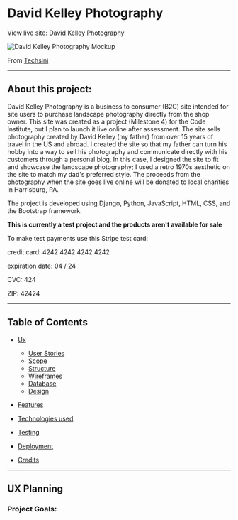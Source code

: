 # David Kelley Photography

View live site: [David Kelley Photography](https://david-kelley-photography.herokuapp.com/)

![David Kelley Photography Mockup](https://i.ibb.co/h1YLrSt/david-kelley-responsive.png)

From [Techsini](http://techsini.com/)

------

## About this project:

David Kelley Photography is a business to consumer (B2C) site intended for site users to purchase landscape photography directly from the shop owner. This site was created as a project (Milestone 4) for the Code Institute, but I plan to launch it live online after assessment. The site sells photography created by David Kelley (my father) from over 15 years of travel in the US and abroad. I created the site so that my father can turn his hobby into a way to sell his photography and communicate directly with his customers through a personal blog. In this case, I designed the site to fit and showcase the landscape photography; I used a retro 1970s aesthetic on the site to match my dad's preferred style. The proceeds from the photography when the site goes live online will be donated to local charities in Harrisburg, PA. 

The project is developed using Django, Python, JavaScript, HTML, CSS, and the Bootstrap framework.

**This is currently a test project and the products aren't available for sale**

To make test payments use this Stripe test card:

credit card: 4242 4242 4242 4242

expiration date: 04 / 24

CVC: 424

ZIP: 42424

------

## Table of Contents

  

+  [Ux](#ux-planning)

    - [User Stories](#user-stories)
    - [Scope](#scope)
    - [Structure](#structure)
    - [Wireframes](#wireframes)
    - [Database](#database-structure)
    - [Design](#design-choices) 

+  [Features](#features)

+  [Technologies used](#technologies-used)

+  [Testing](#testing)

+  [Deployment](#deployment)

+  [Credits](#credits)


------


## UX Planning
  

### Project Goals:
